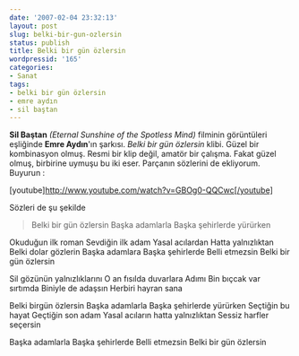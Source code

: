 ```yaml
---
date: '2007-02-04 23:32:13'
layout: post
slug: belki-bir-gun-ozlersin
status: publish
title: Belki bir gün özlersin
wordpressid: '165'
categories:
- Sanat
tags:
- belki bir gün özlersin
- emre aydın
- sil baştan
---
```


**Sil Baştan** _(Eternal Sunshine of the Spotless Mind)_ filminin görüntüleri eşliğinde **Emre Aydın**'ın şarkısı. _Belki bir gün özlersin_ klibi. Güzel bir kombinasyon olmuş. Resmi bir klip değil, amatör bir çalışma. Fakat güzel olmuş, birbirine uymuşu bu iki eser. Parçanın sözlerini de ekliyorum. Buyurun :

[youtube]http://www.youtube.com/watch?v=GBOg0-QQCwc[/youtube]

Sözleri de şu şekilde





> Belki bir gün özlersin
Başka adamlarla
Başka şehirlerde yürürken

Okuduğun ilk roman
Sevdiğin ilk adam
Yasal acılardan
Hatta yalnızlıktan
Belki dolar gözlerin
Başka adamlara
Başka şehirlerde
Belli etmezsin
Belki bir gün özlersin

Sil gözünün yalnızlıklarını
O an fısılda duvarlara Adımı
Bin bıçcak var sırtımda
Biniyle de adaşsın
Herbiri hayran sana

Belki birgün özlersin
Başka adamlarla
Başka şehirlerde yürürken
Seçtiğin bu hayat
Geçtiğin son adam
Yasal acıların hatta yalnızlıktan
Sessiz harfler seçersin

Başka adamlarla
Başka şehirlerde
Belli etmezsin
Belki bir gün özlersin
